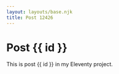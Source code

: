 ```yaml
---
layout: layouts/base.njk
title: Post 12426
---
```


# Post {{ id }}

This is post {{ id }} in my Eleventy project.
